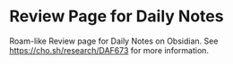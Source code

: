 # Review Page for Daily Notes

Roam-like Review page for Daily Notes on Obsidian.
See https://cho.sh/research/DAF673 for more information.
